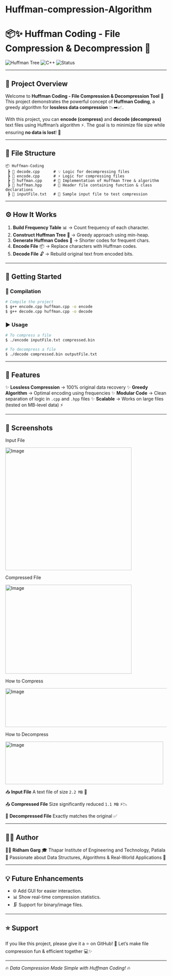 # Huffman-compression-Algorithm

# 📦✨ Huffman Coding - File Compression & Decompression 🚀

![Huffman Tree](https://img.shields.io/badge/Data%20Structures-Huffman%20Coding-blue?style=for-the-badge)
![C++](https://img.shields.io/badge/Language-C++-brightgreen?style=for-the-badge)
![Status](https://img.shields.io/badge/Project-Completed-success?style=for-the-badge)

---

## 🌟 Project Overview

Welcome to **Huffman Coding - File Compression & Decompression Tool** 🎉
This project demonstrates the powerful concept of **Huffman Coding**, a greedy algorithm for **lossless data compression** 📉➡️📈.

With this project, you can **encode (compress)** and **decode (decompress)** text files using Huffman’s algorithm ⚡. The goal is to minimize file size while ensuring **no data is lost**! 🔐

---

## 📂 File Structure

```
📦 Huffman-Coding
 ┣ 📜 decode.cpp      # 💡 Logic for decompressing files
 ┣ 📜 encode.cpp      # ⚡ Logic for compressing files
 ┣ 📜 huffman.cpp     # 🧠 Implementation of Huffman Tree & algorithm
 ┣ 📜 huffman.hpp     # 📘 Header file containing function & class declarations
 ┣ 📜 inputFile.txt   # 📝 Sample input file to test compression
```

---

## ⚙️ How It Works

1. **Build Frequency Table** 📊 → Count frequency of each character.
2. **Construct Huffman Tree** 🌳 → Greedy approach using min-heap.
3. **Generate Huffman Codes** 🔢 → Shorter codes for frequent chars.
4. **Encode File** 📦 → Replace characters with Huffman codes.
5. **Decode File** 🔓 → Rebuild original text from encoded bits.

---

## 🚀 Getting Started

### 🔧 Compilation

```bash
# Compile the project
$ g++ encode.cpp huffman.cpp -o encode
$ g++ decode.cpp huffman.cpp -o decode
```

### ▶️ Usage

```bash
# To compress a file
$ ./encode inputFile.txt compressed.bin

# To decompress a file
$ ./decode compressed.bin outputFile.txt
```

---

## 🎯 Features

✨ **Lossless Compression** → 100% original data recovery
✨ **Greedy Algorithm** → Optimal encoding using frequencies
✨ **Modular Code** → Clean separation of logic in `.cpp` and `.hpp` files
✨ **Scalable** → Works on large files (tested on MB-level data) ⚡

---

## 📸 Screenshots
Input File

<img width="394" height="382" alt="Image" src="https://github.com/user-attachments/assets/829d5dd1-fde3-462c-9031-eb44de31b7e0" />

Compressed File

<img width="394" height="277" alt="Image" src="https://github.com/user-attachments/assets/b80d8660-86c0-406e-af72-0541b651ae38" />

How to Compress

<img width="524" height="121" alt="Image" src="https://github.com/user-attachments/assets/d0c56852-1c04-4a93-abad-5de0e0ca9f32" />

How to Decompress

<img width="493" height="133" alt="Image" src="https://github.com/user-attachments/assets/ae162327-930c-4d48-9ada-dd4a1c0db16d" />

📥 **Input File**
A text file of size `2.2 MB` 📝

📤 **Compressed File**
Size significantly reduced `1.1 MB` ⚡📉

📂 **Decompressed File**
Exactly matches the original ✅

---

## 🧑‍💻 Author

👨‍🎓 **Ridham Garg**
🎓 Thapar Institute of Engineering and Technology, Patiala
🌟 Passionate about Data Structures, Algorithms & Real-World Applications 🚀

---

## 💡 Future Enhancements

* 🌐 Add GUI for easier interaction.
* 📊 Show real-time compression statistics.
* 🗜️ Support for binary/image files.

---

## ⭐ Support

If you like this project, please give it a ⭐ on GitHub! 🌟
Let’s make file compression fun & efficient together 💻✨

---

🔥 *Data Compression Made Simple with Huffman Coding!* 🔥
